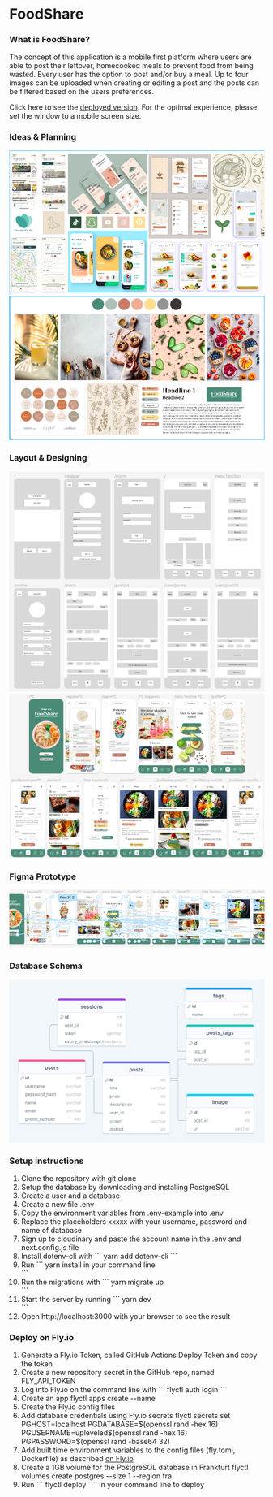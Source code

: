 # FoodShare

### What is FoodShare?

The concept of this application is a mobile first platform where users are able to post their leftover, homecooked meals to prevent food from being wasted. Every user has the option to post and/or buy a meal. Up to four images can be uploaded when creating or editing a post and the posts can be filtered based on the users preferences.

Click here to see the <a href="https://foodshare.fly.dev/">deployed version</a>.
For the optimal experience, please set the window to a mobile screen size.

### Ideas & Planning

![Inspirations](public/inspo.png)
![Moodboard](public/moodboard.png)

### Layout & Designing

![Layout in grey scale](public/layout-grey.png)
![Layout in color](public/layout-color.png)

### Figma Prototype

![User flow prototype](public/user-flow.png)

### Database Schema

![DrawSQL database schema](public/database-schema.png)

### Setup instructions

<ol>
<li>Clone the repository with git clone <repo></li>
<li>Setup the database by downloading and installing PostgreSQL</li>
<li>Create a user and a database</li>
<li>Create a new file .env</li>
<li>Copy the environment variables from .env-example into .env</li>
<li>Replace the placeholders xxxxx with your username, password and name of database</li>
<li>Sign up to cloudinary and paste the account name in the .env and next.config.js file</li>
<li>Install dotenv-cli with 
```
yarn add dotenv-cli
```
</li>
<li>Run 
```
yarn install in your command line</li>
```
<li>Run the migrations with 
```
yarn migrate up</li>
```
<li>Start the server by running 
```
yarn dev</li>
```
<li>Open http://localhost:3000 with your browser to see the result</li>
</ol>

### Deploy on Fly.io

<ol>
<li>Generate a Fly.io Token, called GitHub Actions Deploy Token and copy the token</li>
<li>Create a new repository secret in the GitHub repo, named FLY_API_TOKEN</li>
<li>Log into Fly.io on the command line with 
```
flyctl auth login
```
</li>
<li>Create an app flyctl apps create --name <app name>
</li>
<li>Create the Fly.io config files</li>
<li>Add database credentials using Fly.io secrets flyctl secrets set PGHOST=localhost PGDATABASE=$(openssl rand -hex 16) PGUSERNAME=upleveled$(openssl rand -hex 16) PGPASSWORD=$(openssl rand -base64 32)</li>
<li>Add built time environment variables to the config files (fly.toml, Dockerfile) as described <a href="https://fly.io/docs/languages-and-frameworks/nextjs/#what-about-build-time-environment-variables">on Fly.io</a></li>
<li>Create a 1GB volume for the PostgreSQL database in Frankfurt flyctl volumes create postgres --size 1 --region fra</li>
<li>Run 
```
flyctl deploy 
````
in your command line to deploy</li>
</ol>
